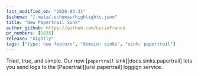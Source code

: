 ```yaml
---
last_modified_on: "2020-03-31"
$schema: "/.meta/.schemas/highlights.json"
title: "New Papertrail Sink"
author_github: https://github.com/LucioFranco
pr_numbers: [1835]
release: "nightly"
tags: ["type: new feature", "domain: sinks", "sink: papertrail"]
---
```


Tried, true, and simple. Our new [`papertrail` sink][docs.sinks.papertrail]
lets you send logs to the [Papertrail][ursl.papertrail] loggign service.
